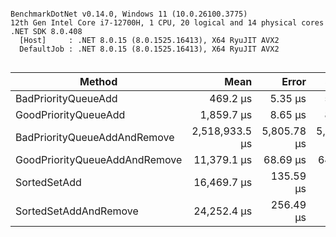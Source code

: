 ```

BenchmarkDotNet v0.14.0, Windows 11 (10.0.26100.3775)
12th Gen Intel Core i7-12700H, 1 CPU, 20 logical and 14 physical cores
.NET SDK 8.0.408
  [Host]     : .NET 8.0.15 (8.0.1525.16413), X64 RyuJIT AVX2
  DefaultJob : .NET 8.0.15 (8.0.1525.16413), X64 RyuJIT AVX2


```
| Method                        | Mean           | Error       | StdDev      |
|------------------------------ |---------------:|------------:|------------:|
| BadPriorityQueueAdd           |       469.2 μs |     5.35 μs |     5.00 μs |
| GoodPriorityQueueAdd          |     1,859.7 μs |     8.65 μs |     8.09 μs |
| BadPriorityQueueAddAndRemove  | 2,518,933.5 μs | 5,805.78 μs | 5,146.67 μs |
| GoodPriorityQueueAddAndRemove |    11,379.1 μs |    68.69 μs |    64.25 μs |
| SortedSetAdd                  |    16,469.7 μs |   135.59 μs |   120.20 μs |
| SortedSetAddAndRemove         |    24,252.4 μs |   256.49 μs |   239.92 μs |
